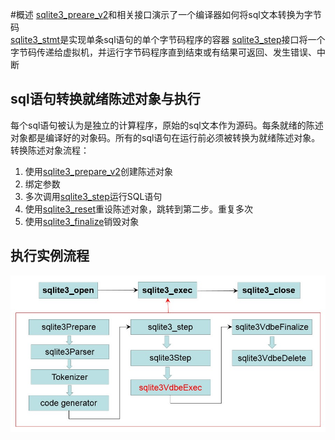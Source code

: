 #概述
[sqlite3_preare_v2](https://www.sqlite.org/c3ref/prepare.html)和相关接口演示了一个编译器如何将sql文本转换为字节码<br/>
[sqlite3_stmt]()是实现单条sql语句的单个字节码程序的容器
[sqlite3_step](https://www.sqlite.org/c3ref/step.html)接口将一个字节码传递给虚拟机，并运行字节码程序直到结束或有结果可返回、发生错误、中断

## sql语句转换就绪陈述对象与执行
每个sql语句被认为是独立的计算程序，原始的sql文本作为源码。每条就绪的陈述对象都是编译好的对象码。所有的sql语句在运行前必须被转换为就绪陈述对象。
转换陈述对象流程：
1. 使用[sqlite3_prepare_v2](https://www.sqlite.org/c3ref/prepare.html)创建陈述对象
2. 绑定参数
3. 多次调用[sqlite3_step]()运行SQL语句
4. 使用[sqlite3_reset]()重设陈述对象，跳转到第二步。重复多次
5. 使用[sqlite3_finalize]()销毁对象

## 执行实例流程
![执行sql](images/3-1.jpg)
